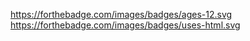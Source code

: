 https://forthebadge.com/images/badges/ages-12.svg https://forthebadge.com/images/badges/uses-html.svg

